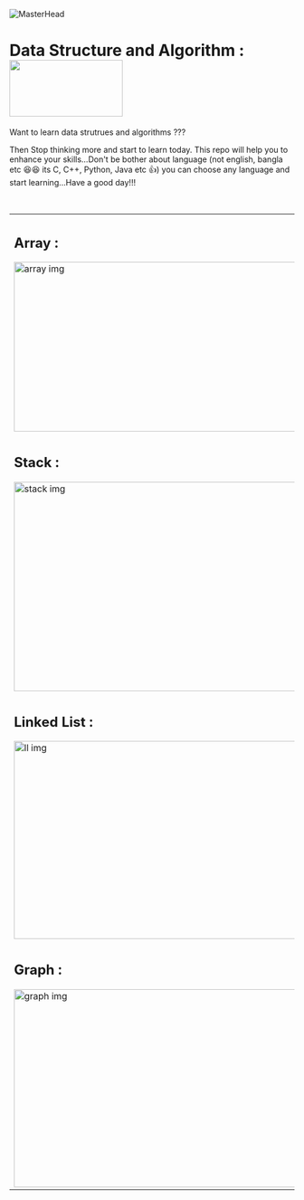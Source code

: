 ![MasterHead](https://miro.medium.com/max/2000/1*2rKGJ6h1regwmfMcty3SLw.png)

# Data Structure and Algorithm :  &nbsp; &nbsp; &nbsp; <img src="https://res.cloudinary.com/practicaldev/image/fetch/s--_t-LIFKB--/c_imagga_scale,f_auto,fl_progressive,h_500,q_66,w_1000/https://media.giphy.com/media/TdAJ1T1ESmkCOCuOJQ/giphy.gif" width="200px" height="100px">

<p>Want to learn data strutrues and algorithms ??? </p> 
<p> Then Stop thinking more and start to learn today. This repo will help you to enhance your skills...Don't be bother about language (not english, bangla etc 😆😆 its C, C++, Python, Java etc 👍) you can choose any language and start learning...Have a good day!!! </p><br/>


<Table>
  <tr>
    <td>
      <h2><b> Array :</b></h2>
         <img src="https://www.google.com/url?sa=i&url=https%3A%2F%2Fgfycat.com%2Fgifs%2Fsearch%2Fphased%2Barray&psig=AOvVaw1ZSMFoSZZTvZNjYCYAMyF_&ust=1636315750175000&source=images&cd=vfe&ved=0CAsQjRxqFwoTCOjig7_FhPQCFQAAAAAdAAAAABAD" alt="array img" width="500px" height="300px"></td>
    <td>
    <h2><b> String :</b></h2>
         <img src="https://www.2braces.com/images/string-functions.svg" alt="string img" width="500px" height="300px"></td>
  </tr>
  <tr>
    <td>
      <h2><b> Stack :</b></h2>
         <img src="https://cdn.educba.com/academy/wp-content/uploads/2020/01/Stack-in-Data-Structure.jpg" alt="stack img" width="500px" height="370px"></td>
    <td>
    <h2><b> Queue :</b></h2>
         <img src="https://www.colligso.com/images/stories/queue2.gif" alt="queue img" width="500px" height="370px"></td>
  </tr>
  <tr>
    <td>
      <h2><b> Linked List :</b></h2>
         <img src="https://encrypted-tbn0.gstatic.com/images?q=tbn:ANd9GcRc7s6eMEKmFGP0CZQ-ZN9455XGg7KSutXaiA&usqp=CAU" alt="ll img" width="500px" height="350px"></td>
    <td>
    <h2><b> Binary Tree :</b></h2>
         <img src="https://i.giphy.com/media/iJgItT1WOBadn4NGle/giphy.gif" alt="bt img" width="500px" height="350px"></td>
  </tr>
  <tr>
    <td>
      <h2><b> Graph :</b></h2>
         <img src="https://i.pinimg.com/originals/f8/8a/ca/f88acab7ffd127b4465659500aa0538f.gif" alt="graph img" width="500px" height="350px"></td>
    <td>
    <h2><b> Trie :</b></h2> 
         <img src="https://cdn-media-1.freecodecamp.org/images/YiPnUv0Hp9U7qLalllTFdVewHDGApfZ6OMdh" alt="trie img" width="500px" height="350px"></td>
  </tr>


  </tr>
</Table>


<!-- heap sort -->


<!-- activity selection problem -->
